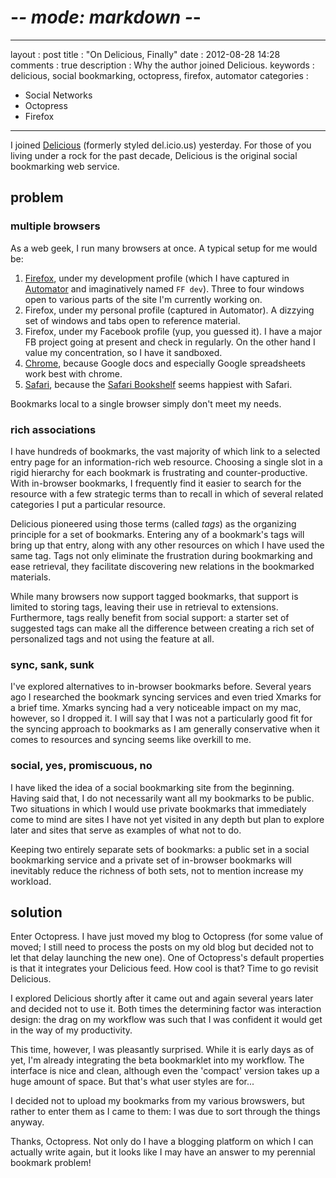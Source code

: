 # -*- mode: markdown -*-
---
layout      : post
title       : "On Delicious, Finally"
date        : 2012-08-28 14:28
comments    : true
description : Why the author joined Delicious.
keywords    : delicious, social bookmarking, octopress, firefox, automator
categories  : 
- Social Networks
- Octopress
- Firefox
---

I joined [Delicious][] (formerly styled del.icio.us) yesterday. For
those of you living under a rock for the past decade, Delicious is the
original social bookmarking web service.<!--more-->

## problem

### multiple browsers

As a web geek, I run many browsers at once. A typical setup for me
would be:

   1. [Firefox][], under my development profile (which I have captured in
      [Automator][] and imaginatively named `FF dev`). Three to four
      windows open to various parts of the site I'm currently working on.
   1. Firefox, under my personal profile (captured in Automator). A
      dizzying set of windows and tabs open to reference material.
   1. Firefox, under my Facebook profile (yup, you guessed it). I have a
      major FB project going at present and check in regularly. On the
      other hand I value my concentration, so I have it sandboxed.
   1. [Chrome][], because Google docs and especially Google spreadsheets
      work best with chrome.
   1. [Safari][], because the [Safari Bookshelf][] seems happiest with
      Safari.

Bookmarks local to a single browser simply don't meet my needs.

### rich associations

I have hundreds of bookmarks, the vast majority of which link to a
selected entry page for an information-rich web resource. Choosing a
single slot in a rigid hierarchy for each bookmark is frustrating and
counter-productive. With in-browser bookmarks, I frequently find it
easier to search for the resource with a few strategic terms than to
recall in which of several related categories I put a particular
resource.

Delicious pioneered using those terms (called _tags_) as the
organizing principle for a set of bookmarks. Entering any of a
bookmark's tags will bring up that entry, along with any other
resources on which I have used the same tag. Tags not only eliminate
the frustration during bookmarking and ease retrieval, they facilitate
discovering new relations in the bookmarked materials.

While many browsers now support tagged bookmarks, that support is
limited to storing tags, leaving their use in retrieval to extensions.
Furthermore, tags really benefit from social support: a starter set 
of suggested tags can make all the difference between creating a rich
set of personalized tags and not using the feature at all.

### sync, sank, sunk

I've explored alternatives to in-browser bookmarks before. Several
years ago I researched the bookmark syncing services and even tried
Xmarks for a brief time. Xmarks syncing had a very noticeable impact
on my mac, however, so I dropped it. I will say that I was not a
particularly good fit for the syncing approach to bookmarks as I am
generally conservative when it comes to resources and syncing seems
like overkill to me.

### social, yes, promiscuous, no

I have liked the idea of a social bookmarking site from the
beginning. Having said that, I do not necessarily want all my
bookmarks to be public. Two situations in which I would use private
bookmarks that immediately come to mind are sites I have not yet
visited in any depth but plan to explore later and sites that
serve as examples of what not to do. 

Keeping two entirely separate sets of bookmarks: a public set in a
social bookmarking service and a private set of in-browser bookmarks
will inevitably reduce the richness of both sets, not to mention
increase my workload.

## solution

Enter Octopress. I have just moved my blog to Octopress (for some
value of moved; I still need to process the posts on my old blog but
decided not to let that delay launching the new one). One of
Octopress's default properties is that it integrates your Delicious
feed. How cool is that? Time to go revisit Delicious.

I explored Delicious shortly after it came out and again several years
later and decided not to use it. Both times the determining factor
was interaction design: the drag on my workflow was such that I was
confident it would get in the way of my productivity.

This time, however, I was pleasantly surprised. While it is early days
as of yet, I'm already integrating the beta bookmarklet into my
workflow. The interface is nice and clean, although even the 'compact'
version takes up a huge amount of space. But that's what user styles
are for...

I decided not to upload my bookmarks from my various browswers, but
rather to enter them as I came to them: I was due to sort through the
things anyway. 

Thanks, Octopress. Not only do I have a blogging platform on which
I can actually write again, but it looks like I may have an answer
to my perennial bookmark problem!

  [Automator]:        http://www.macosxautomation.com/automator/ 
  [Chrome]:           http://www.google.com/chrome/
  [Delicious]:        http://www.delicious.com/
  [Firefox]:          http://www.mozilla.org/firefox
  [Safari]:           http://www.apple.com/safari/
  [Safari Bookshelf]: http://safaribooksonline.com/
  [xmarks]:           http://www.xmarks.com/
